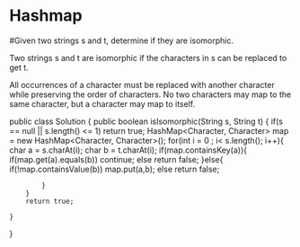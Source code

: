# Hashmap
#Given two strings s and t, determine if they are isomorphic.

Two strings s and t are isomorphic if the characters in s can be replaced to get t.

All occurrences of a character must be replaced with another character while preserving the order of characters. No two characters may map to the same character, but a character may map to itself.

public class Solution {
    public boolean isIsomorphic(String s, String t) {
        if(s == null || s.length() <= 1) return true;
        HashMap<Character, Character> map = new HashMap<Character, Character>();
        for(int i = 0 ; i< s.length(); i++){
            char a = s.charAt(i);
            char b = t.charAt(i);
            if(map.containsKey(a)){
                 if(map.get(a).equals(b))
                continue;
                else
                return false;
            }else{
                if(!map.containsValue(b))
                map.put(a,b);
                else return false;
                
            }
        }
        return true;
        
    }
}
